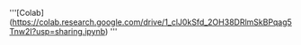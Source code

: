 '''[Colab] (https://colab.research.google.com/drive/1_clJ0kSfd_2OH38DRlmSkBPqag5Tnw2I?usp=sharing.ipynb)
'''
